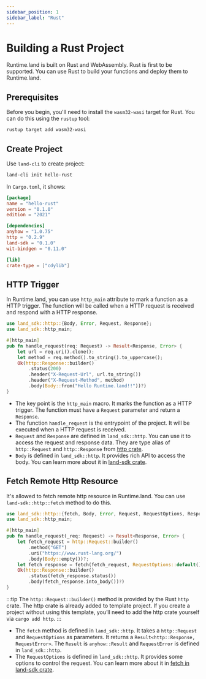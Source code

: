 ```yaml
---
sidebar_position: 1
sidebar_label: "Rust"
---
```


# Building a Rust Project

Runtime.land is built on Rust and WebAssembly. Rust is first to be supported. You can use Rust to build your functions and deploy them to Runtime.land.

## Prerequisites

Before you begin, you'll need to install the `wasm32-wasi` target for Rust. You can do this using the `rustup` tool:

```bash
rustup target add wasm32-wasi
```

## Create Project

Use `land-cli` to create project:

```bash
land-cli init hello-rust
```

In `Cargo.toml`, it shows:

```toml title=Cargo.toml
[package]
name = "hello-rust"
version = "0.1.0"
edition = "2021"

[dependencies]
anyhow = "1.0.75"
http = "0.2.9"
land-sdk = "0.1.0"
wit-bindgen = "0.11.0"

[lib]
crate-type = ["cdylib"]
```

## HTTP Trigger

In Runtime.land, you can use `http_main` attribute to mark a function as a HTTP trigger. The function will be called when a HTTP request is received and respond with a HTTP response.

```rust title=src/lib.rs
use land_sdk::http::{Body, Error, Request, Response};
use land_sdk::http_main;

#[http_main]
pub fn handle_request(req: Request) -> Result<Response, Error> {
    let url = req.uri().clone();
    let method = req.method().to_string().to_uppercase();
    Ok(http::Response::builder()
        .status(200)
        .header("X-Request-Url", url.to_string())
        .header("X-Request-Method", method)
        .body(Body::from("Hello Runtime.land!!"))?)
}
```

- The key point is the `http_main` macro. It marks the function as a HTTP trigger. The function must have a `Request` parameter and return a `Response`.
- The function `handle_request` is the entrypoint of the project. It will be executed when a HTTP request is received.
- `Request` and `Response` are defined in `land_sdk::http`. You can use it to access the request and response data. They are type alias of `http::Request` and `http::Response` from [http crate](https://crates.io/crates/http).
- `Body` is defined in `land_sdk::http`. It provides rich API to access the body. You can learn more about it in [land-sdk crate](https://docs.rs/crate/land-sdk/).

## Fetch Remote Http Resource

It's allowed to fetch remote http resource in Runtime.land. You can use `land-sdk::http::fetch` method to do this.

```rust title=src/lib.rs
use land_sdk::http::{fetch, Body, Error, Request, RequestOptions, Response};
use land_sdk::http_main;

#[http_main]
pub fn handle_request(_req: Request) -> Result<Response, Error> {
    let fetch_request = http::Request::builder()
        .method("GET")
        .uri("https://www.rust-lang.org/")
        .body(Body::empty())?;
    let fetch_response = fetch(fetch_request, RequestOptions::default())?;
    Ok(http::Response::builder()
        .status(fetch_response.status())
        .body(fetch_response.into_body())?)
}
```

:::tip
The `http::Request::builder()` method is provided by the Rust `http` crate. The http crate is already added to template project. If you create a project without using this template, you’ll need to add the http crate yourself via `cargo add http`.
:::

- The `fetch` method is defined in `land_sdk::http`. It takes a `http::Request` and `RequestOptions` as parameters. It returns a `Result<http::Response, RequestError>`. The `Result` is `anyhow::Result` and `RequestError` is defined in `land_sdk::http`.
- The `RequestOptions` is defined in `land_sdk::http`. It provides some options to control the request. You can learn more about it in [fetch in land-sdk crate](https://docs.rs/land-sdk/latest/land_sdk/http/fn.fetch.html).
